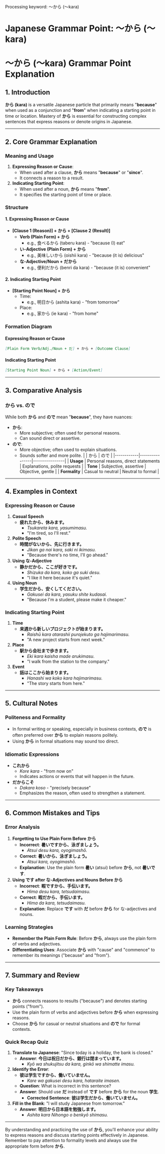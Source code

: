 Processing keyword: ～から (〜kara)
# Japanese Grammar Point: ～から (〜kara)
# ～から (〜kara) Grammar Point Explanation
## 1. Introduction
**から (kara)** is a versatile Japanese particle that primarily means "**because**" when used as a conjunction and "**from**" when indicating a starting point in time or location. Mastery of **から** is essential for constructing complex sentences that express reasons or denote origins in Japanese.

---
## 2. Core Grammar Explanation
### Meaning and Usage
1. **Expressing Reason or Cause**: 
   - When used after a clause, **から** means "**because**" or "**since**".
   - It connects a reason to a result.
2. **Indicating Starting Point**:
   - When used after a noun, **から** means "**from**".
   - It specifies the starting point of time or place.
### Structure
#### 1. Expressing Reason or Cause
- **[Clause 1 (Reason)] + から + [Clause 2 (Result)]**
  - **Verb (Plain Form) + から**
    - e.g., 食べるから (taberu kara) - "because (I) eat"
  - **い-Adjective (Plain Form) + から**
    - e.g., 美味しいから (oishii kara) - "because (it is) delicious"
  - **な-Adjective/Noun + だから**
    - e.g., 便利だから (benri da kara) - "because (it is) convenient"
#### 2. Indicating Starting Point
- **[Starting Point Noun] + から**
  - Time:
    - e.g., 明日から (ashita kara) - "from tomorrow"
  - Place:
    - e.g., 家から (ie kara) - "from home"
### Formation Diagram
#### Expressing Reason or Cause
```markdown
[Plain Form Verb/Adj./Noun + だ] + から + [Outcome Clause]
```
#### Indicating Starting Point
```markdown
[Starting Point Noun] + から + [Action/Event]
```
---
## 3. Comparative Analysis
### から vs. ので
While both **から** and **ので** mean "**because**", they have nuances:
- **から**:
  - More subjective; often used for personal reasons.
  - Can sound direct or assertive.
- **ので**:
  - More objective; often used to explain situations.
  - Sounds softer and more polite.
|            | から           | ので           |
|------------|----------------|----------------|
| **Usage**  | Personal reasons, direct statements | Explanations, polite requests |
| **Tone**   | Subjective, assertive | Objective, gentle |
| **Formality** | Casual to neutral | Neutral to formal |
---
## 4. Examples in Context
### Expressing Reason or Cause
1. **Casual Speech**
   - **疲れたから、休みます。**
     - *Tsukareta kara, yasumimasu.*
     - "I'm tired, so I'll rest."
2. **Polite Speech**
   - **時間がないから、先に行きます。**
     - *Jikan ga nai kara, saki ni ikimasu.*
     - "Because there's no time, I'll go ahead."
3. **Using な-Adjective**
   - **静かだから、ここが好きです。**
     - *Shizuka da kara, koko ga suki desu.*
     - "I like it here because it's quiet."
4. **Using Noun**
   - **学生だから、安くしてください。**
     - *Gakusei da kara, yasuku shite kudasai.*
     - "Because I'm a student, please make it cheaper."
### Indicating Starting Point
1. **Time**
   - **来週から新しいプロジェクトが始まります。**
     - *Raishū kara atarashii purojekuto ga hajimarimasu.*
     - "A new project starts from next week."
2. **Place**
   - **駅から会社まで歩きます。**
     - *Eki kara kaisha made arukimasu.*
     - "I walk from the station to the company."
3. **Event**
   - **話はここから始まります。**
     - *Hanashi wa koko kara hajimarimasu.*
     - "The story starts from here."
---
## 5. Cultural Notes
### Politeness and Formality
- In formal writing or speaking, especially in business contexts, **ので** is often preferred over **から** to explain reasons politely.
- Using **から** in formal situations may sound too direct.
### Idiomatic Expressions
- **これから**
  - *Kore kara* - "from now on"
  - Indicates actions or events that will happen in the future.
- **だからこそ**
  - *Dakara koso* - "precisely because"
  - Emphasizes the reason, often used to strengthen a statement.
---
## 6. Common Mistakes and Tips
### Error Analysis
1. **Forgetting to Use Plain Form Before から**
   - **Incorrect**: **暑いですから、泳ぎましょう。**
     - *Atsui desu kara, oyogimashō.*
   - **Correct**: **暑いから、泳ぎましょう。**
     - *Atsui kara, oyogimashō.*
   - **Explanation**: Use the plain form **暑い** (atsui) before **から**, not **暑いです**.
2. **Using です after な-Adjectives and Nouns Before から**
   - **Incorrect**: **暇ですから、手伝います。**
     - *Hima desu kara, tetsudaimasu.*
   - **Correct**: **暇だから、手伝います。**
     - *Hima da kara, tetsudaimasu.*
   - **Explanation**: Replace **です** with **だ** before **から** for な-adjectives and nouns.
### Learning Strategies
- **Remember the Plain Form Rule**: Before **から**, always use the plain form of verbs and adjectives.
- **Differentiating Uses**: Associate **から** with "cause" and "commence" to remember its meanings ("because" and "from").
---
## 7. Summary and Review
### Key Takeaways
- **から** connects reasons to results ("because") and denotes starting points ("from").
- Use the plain form of verbs and adjectives before **から** when expressing reasons.
- Choose **から** for casual or neutral situations and **ので** for formal contexts.
### Quick Recap Quiz
1. **Translate to Japanese**: "Since today is a holiday, the bank is closed."
   - **Answer**: **今日は祝日だから、銀行は閉まっています。**
     - *Kyō wa shukujitsu da kara, ginkō wa shimatte imasu.*
2. **Identify the Error**: 
   - **彼は学生ですから、働いていません。**
     - *Kare wa gakusei desu kara, hataraite imasen.*
   - **Question**: What is incorrect in this sentence?
   - **Answer**: Should use **だ** instead of **です** before **から** for the noun **学生**.
     - **Corrected Sentence**: **彼は学生だから、働いていません。**
3. **Fill in the Blank**: "I will study Japanese from tomorrow."
   - **Answer**: **明日から日本語を勉強します。**
     - *Ashita kara Nihongo o benkyō shimasu.*
---
By understanding and practicing the use of **から**, you'll enhance your ability to express reasons and discuss starting points effectively in Japanese. Remember to pay attention to formality levels and always use the appropriate form before **から**.
